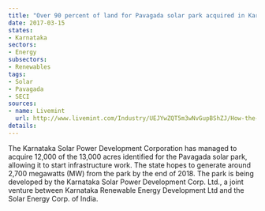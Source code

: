 ```yaml
---
title: "Over 90 percent of land for Pavagada solar park acquired in Karnataka"
date: 2017-03-15
states:
- Karnataka
sectors:
- Energy
subsectors:
- Renewables
tags:
- Solar
- Pavagada
- SECI
sources:
- name: Livemint
  url: http://www.livemint.com/Industry/UEJYwZQT5m3wNvGupBShZJ/How-the-worlds-largest-solar-park-is-shaping-up-in-Karnatak.html
details:
---
```


The Karnataka Solar Power Development Corporation has managed to acquire 12,000 of the 13,000 acres identified for the Pavagada solar park, allowing it to start infrastructure work. The state hopes to generate around 2,700 megawatts (MW) from the park by the end of 2018. The park is being developed by the Karnataka Solar Power Development Corp. Ltd., a joint venture between Karnataka Renewable Energy Development Ltd and the Solar Energy Corp. of India.

